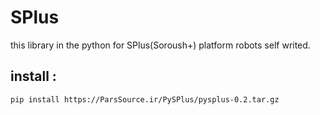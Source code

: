 # SPlus
this library in the python for SPlus(Soroush+) platform robots self writed.


## install :

```bash
pip install https://ParsSource.ir/PySPlus/pysplus-0.2.tar.gz
```
